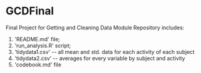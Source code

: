 # GCDFinal
Final Project for Getting and Cleaning Data Module
Repository includes: 
1) 'README.md' file;
2) 'run_analysis.R' script;
3) 'tidydata1.csv' -- all mean and std. data for each activity of each subject
4) 'tidydata2.csv' -- averages for every variable by subject and activity
5) 'codebook.md' file
